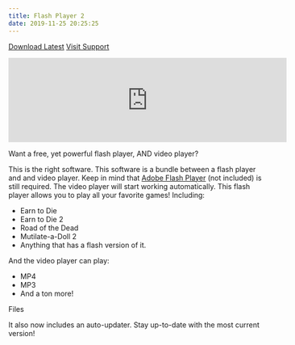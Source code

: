 ```yaml
---
title: Flash Player 2
date: 2019-11-25 20:25:25
---
```

<a type="button" class="btn btn-primary btn-lg btn-block" href="https://github.com/TheCrafters001/Flash-Player-2/releases/latest/download/FlashPlayer_Installer.exe"><i class="fa fa-windows" aria-hidden="true"></i> Download Latest</a>
<a type="button" class="btn btn-warning btn-lg btn-block" href="https://github.com/TheCrafters001/Flash-Player-2/issues"><i class="fa fa-ticket" aria-hidden="true"></i> Visit Support</a>
<iframe frameborder="0" src="https://itch.io/embed/381612?linkback=true&amp;bg_color=004000&amp;fg_color=eeeeee&amp;link_color=001a8d&amp;border_color=004000" width="552" height="167"><a href="https://thecrafters001.itch.io/flashplayertwo">TheCrafters001 Flash Player 2 by TheCrafters001</a></iframe>
<p>Want a free, yet powerful flash player, AND video player?</p>
<p>This is the right software. This software is a bundle between a flash player and and video player. Keep in mind that <a href="https://get.adobe.com/flashplayer/" target="_blank">Adobe Flash Player</a> (not included)&nbsp;is still required. The video player will start working automatically. This flash player allows you to play all your favorite games! Including:</p>
<ul><li>Earn to Die</li><li>Earn to Die 2</li><li>Road of the Dead</li><li>Mutilate-a-Doll 2</li><li>Anything that has a flash version of it.</li></ul>
<p>And the video player can play:</p>
<ul><li>MP4</li><li>MP3</li><li>And a ton more!</li></ul>
<p>Files</p>
<p>It also now includes an auto-updater. Stay up-to-date with the most current version!</p>